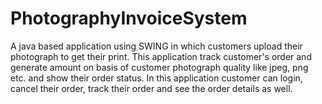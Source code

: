 # PhotographyInvoiceSystem
A java based application using SWING in which customers upload their photograph to get their print. This application track customer's order and generate amount on basis of customer photograph quality like jpeg, png etc. and show their order status. In this application customer can login, cancel their order, track their order and see the order details as well.
